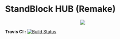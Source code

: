 # StandBlock HUB (Remake)
<div style="text-align:center"><img src ="https://i.ytimg.com/vi/-XbTys3ygeA/maxresdefault.jpg" /></div>

**Travis CI :** [![Build Status](https://travis-ci.org/ColinetCyril/StandBlock-HUB-REMAKE.svg?branch=master)](https://travis-ci.org/ColinetCyril/StandBlock-HUB-REMAKE)
